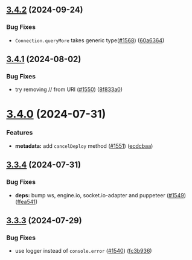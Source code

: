 ## [3.4.2](https://github.com/jsforce/jsforce/compare/3.4.1...3.4.2) (2024-09-24)


### Bug Fixes

* `Connection.queryMore` takes generic type([#1568](https://github.com/jsforce/jsforce/issues/1568)) ([60a6364](https://github.com/jsforce/jsforce/commit/60a63648f59366535c71c119909ae90bae853b77))



## [3.4.1](https://github.com/jsforce/jsforce/compare/3.4.0...3.4.1) (2024-08-02)


### Bug Fixes

* try removing // from URl ([#1550](https://github.com/jsforce/jsforce/issues/1550)) ([8f833a0](https://github.com/jsforce/jsforce/commit/8f833a04370deb5d9c81a0c436526737a7d31d0f))



# [3.4.0](https://github.com/jsforce/jsforce/compare/3.3.4...3.4.0) (2024-07-31)


### Features

* **metadata:** add `cancelDeploy` method ([#1551](https://github.com/jsforce/jsforce/issues/1551)) ([ecdcbaa](https://github.com/jsforce/jsforce/commit/ecdcbaa23ee205c3c97f25b0be957932350b3935))



## [3.3.4](https://github.com/jsforce/jsforce/compare/3.3.3...3.3.4) (2024-07-31)


### Bug Fixes

* **deps:** bump ws, engine.io, socket.io-adapter and puppeteer ([#1549](https://github.com/jsforce/jsforce/issues/1549)) ([ffea541](https://github.com/jsforce/jsforce/commit/ffea54109b4a0e4546489519a4de13554389522f))



## [3.3.3](https://github.com/jsforce/jsforce/compare/3.3.2...3.3.3) (2024-07-29)


### Bug Fixes

* use logger instead of `console.error` ([#1540](https://github.com/jsforce/jsforce/issues/1540)) ([fc3b936](https://github.com/jsforce/jsforce/commit/fc3b936f56801da5869cd225cc758ed5a89060e3))



